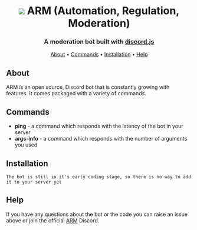 <h1 align="center">
  <a href="https://github.com/Satisfy4339/ARM"><img src="https://i.imgur.com/HEguahZ.png"></a>
  ARM (Automation, Regulation, Moderation)
</h1>

<h3 align="center">A moderation bot built with <a href=https://github.com/discordjs/discord.js>discord.js</a></h3>

<p align="center">
  <a href="#about">About</a>
  •
  <a href="#commands">Commands</a>
  •
  <a href="#installation">Installation</a>
  •
  <a href="#help">Help</a>
</p>

## About

ARM is an open source, Discord bot that is constantly growing with features. It comes packaged with a variety of commands.

## Commands

 - **ping** - a command which responds with the latency of the bot in your server
 - **args-info** - a command which responds with the number of arguments you used

## Installation

    The bot is still in it's early coding stage, so there is no way to add it to your server yet

## Help

If you have any questions about the bot or the code you can raise an issue above or join the official [ARM](https://discord.gg/8sJt77RxbU) Discord.